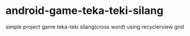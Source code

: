 # android-game-teka-teki-silang
simple project game teka-teki silang(cross word) using recyclerview grid
